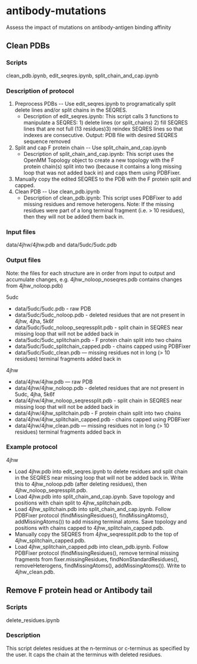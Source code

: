 # antibody-mutations
Assess the impact of mutations on antibody-antigen binding affinity

## Clean PDBs
### Scripts
clean_pdb.ipynb, edit_seqres.ipynb, split_chain_and_cap.ipynb
### Description of protocol
1. Preprocess PDBs -- Use edit_seqres.ipynb to programatically split delete lines and/or split chains in the SEQRES.
    * Description of edit_seqres.ipynb: This script calls 3 functions to manipulate a SEQRES: 1) delete lines (or split_chains) 2) fill SEQRES lines that are not full (13 residues)3) reindex SEQRES lines so that indexes are consecutive. Output: PDB file with desired SEQRES sequence removed
2. Split and cap F protein chain -- Use split_chain_and_cap.ipynb
    * Description of split_chain_and_cap.ipynb: This script uses the OpenMM Topology object to create a new topology with the F protein chain(s) split into two (because it contains a long missing loop that was not added back in) and caps them using PDBFixer.
3. Manually copy the edited SEQRES to the PDB with the F protein split and capped.
4. Clean PDB -- Use clean_pdb.ipynb
    * Description of clean_pdb.ipynb: This script uses PDBFixer to add missing residues and remove heterogens. Note: If the missing residues were part of a long terminal fragment (i.e. > 10 residues), then they will not be added them back in.

### Input files
data/4jhw/4jhw.pdb and data/5udc/5udc.pdb
### Output files
Note: the files for each structure are in order from input to output and accumulate changes, e.g. 4jhw_noloop_noseqres.pdb contains changes from 4jhw_noloop.pdb)

5udc
* data/5udc/5udc.pdb - raw PDB
* data/5udc/5udc_noloop.pdb - deleted residues that are not present in 4jhw, 4jha, 5k6f
* data/5udc/5udc_noloop_seqressplit.pdb - split chain in SEQRES near missing loop that will not be added back in
* data/5udc/5udc_splitchain.pdb - F protein chain split into two chains
* data/5udc/5udc_splitchain_capped.pdb - chains capped using PDBFixer
* data/5udc/5udc_clean.pdb — missing residues not in long (> 10 residues) terminal fragments added back in

4jhw
* data/4jhw/4jhw.pdb — raw PDB
* data/4jhw/4jhw_noloop.pdb - deleted residues that are not present in 5udc, 4jha, 5k6f
* data/4jhw/4jhw_noloop_seqressplit.pdb - split chain in SEQRES near missing loop that will not be added back in
* data/4jhw/4jhw_splitchain.pdb - F protein chain split into two chains
* data/4jhw/4jhw_splitchain_capped.pdb - chains capped using PDBFixer
* data/4jhw/4jhw_clean.pdb — missing residues not in long (> 10 residues) terminal fragments added back in
### Example protocol
4jhw
* Load 4jhw.pdb into edit_seqres.ipynb to delete residues and split chain in the SEQRES near missing loop that will not be added back in. Write this to 4jhw_noloop.pdb (after deleting residues), then 4jhw_noloop_seqressplit.pdb.
* Load 4jhw.pdb into split_chain_and_cap.ipynb. Save topology and positions with chain split to 4jhw_splitchain.pdb.
* Load 4jhw_splitchain.pdb into split_chain_and_cap.ipynb. Follow PDBFixer protocol (findMissingResidues(), findMissingAtoms(), addMissingAtoms()) to add missing terminal atoms. Save topology and positions with chains capped to 4jhw_splitchain_capped.pdb.
* Manually copy the SEQRES from 4jhw_seqressplit.pdb to the top of 4jhw_splitchain_capped.pdb.
* Load 4jhw_splitchain_capped.pdb into clean_pdb.ipynb. Follow PDBFixer protocol (findMissingResidues(), remove terminal missing fragments from fixer.missingResidues, findNonStandardResidues(), removeHeterogens, findMissingAtoms(), addMissingAtoms()). Write to 4jhw_clean.pdb.

## Remove F protein head or Antibody tail
### Scripts
delete_residues.ipynb
### Description
This script deletes residues at the n-terminus or c-terminus as specified by the user. It caps the chain at the terminus with deleted residues.
